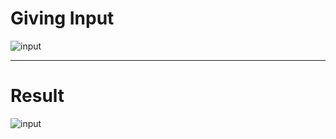 # Giving Input

<img src="https://cdn.discordapp.com/attachments/791288827024113665/888359596039741440/unknown.png" alt="input" />

<hr />

# Result

<img src="https://media.discordapp.net/attachments/791288827024113665/888359716764389407/text.png" alt="input" />
